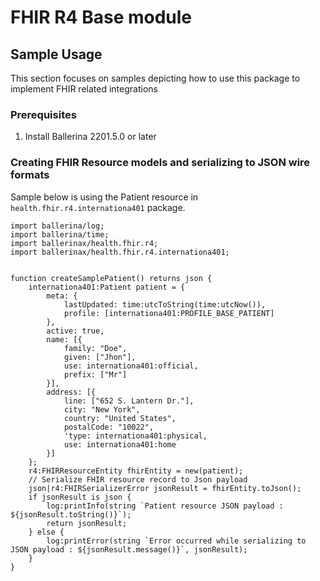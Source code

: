 
# FHIR R4 Base module

## Sample Usage

This section focuses on samples depicting how to use this package to implement FHIR related integrations

### Prerequisites

1. Install Ballerina 2201.5.0 or later

### Creating FHIR Resource models and serializing to JSON wire formats
Sample below is using the Patient resource in `health.fhir.r4.internationa401` package.

```ballerina
import ballerina/log;
import ballerina/time;
import ballerinax/health.fhir.r4;
import ballerinax/health.fhir.r4.internationa401;


function createSamplePatient() returns json {
    internationa401:Patient patient = {
        meta: {
            lastUpdated: time:utcToString(time:utcNow()),
            profile: [internationa401:PROFILE_BASE_PATIENT]
        },
        active: true,
        name: [{
            family: "Doe",
            given: ["Jhon"],
            use: internationa401:official,
            prefix: ["Mr"]
        }],
        address: [{
            line: ["652 S. Lantern Dr."],
            city: "New York",
            country: "United States",
            postalCode: "10022",
            'type: internationa401:physical,
            use: internationa401:home
        }]
    };
    r4:FHIRResourceEntity fhirEntity = new(patient);
    // Serialize FHIR resource record to Json payload
    json|r4:FHIRSerializerError jsonResult = fhirEntity.toJson();
    if jsonResult is json {
        log:printInfo(string `Patient resource JSON payload : ${jsonResult.toString()}`);
        return jsonResult;
    } else {
        log:printError(string `Error occurred while serializing to JSON payload : ${jsonResult.message()}`, jsonResult);
    }
}
```